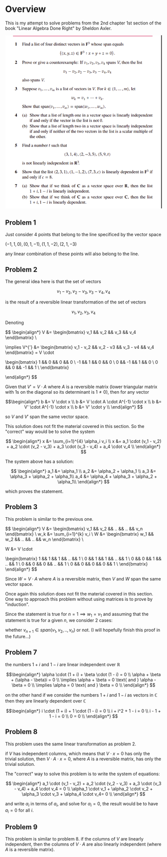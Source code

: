 # Overview 

This is my attempt to solve problems from the 2nd chapter 1st section of the book "Linear Algebra Done Right" by Sheldon Axler. 


![image.png](images/img1.png)


## Problem 1 

Just consider 4 points that belong to the line specificed by the vector space 

$(-1, 1, 0), (0, 1, -1), (1, 1, -2), (2, 1, -3)$

any linear combination of these points will also belong to the line. 


## Problem 2

The general idea here is that the set of vectors 

$$
v_1 - v_2, v_2 - v_3, v_3 - v_4, v_4
$$

is the result of a reversible linear transformation of the set of vectors 

$$
v_1, v_2, v_3, v_4
$$

Denoting 

$$
\begin{align*}
V &= 
\begin{bmatrix}
v_1  && v_2 && v_3 && v_4
\end{bmatrix} \\

\implies V^{'}  &= 
\begin{bmatrix}
v_1 - v_2  && v_2 - v3 && v_3 - v4 && v_4 
\end{bmatrix} 
= V \cdot 

\begin{bmatrix} 
1 && 0 && 0 && 0 \\
-1 && 1 && 0 && 0 \\
0 && -1 && 1 && 0 \\
0 && 0 && -1 && 1 \\
\end{bmatrix}

\end{align*}
$$


Given that $V' = V \cdot A$ where $A$ is a reversible matrix (lower triangular matrix with 1s on the diagonal so its determinant is $1 \neq 0$),  then for any vector

$$\begin{align*}
b &= V \cdot x \\
b &= V \cdot A \cdot A^{-1} \cdot x \\
b &= V' \cdot A^{-1} \cdot x \\
b &= V' \cdot y \\
\end{align*}
$$

so $V$ and $V'$ span the same vector space. 

This solution does not fit the material covered in this section. So the "correct" way would be to solve the system

$$
\begin{align*}
x &= \sum_{i=1}^{4} \alpha_i v_i \\ 
x &= a_1 \cdot (v_1 - v_2) + a_2 \cdot (v_2 - v_3) + a_3 \cdot (v_3 - v_4) + a_4 \cdot v_4 \\
\end{align*}
$$ 

The system above has a solution: 

$$
\begin{align*}
a_1 &= \alpha_1 \\
a_2 &= \alpha_2 + \alpha_1 \\
a_3 &= \alpha_3 + \alpha_2 + \alpha_1\\
a_4 &= \alpha_4 + \alpha_3 + \alpha_2 + \alpha_1\\
\end{align*}
$$

which proves the statement.


## Problem 3

This problem is similar to the previous one.

$$
\begin{align*}
V &= \begin{bmatrix}
v_1 && v_2 && .. && .. && v_n
\end{bmatrix} \\
w_k &= \sum_{i=1}^{k} v_i \\
W &= \begin{bmatrix}
w_1 && w_2 && .. && .. && w_n
\end{bmatrix} \\

W &= V \cdot 

\begin{bmatrix}
1 && 1 && 1 && .. && 1 \\
0 && 1 && 1 && .. && 1 \\
0 && 0 && 1 && .. && 1 \\
0 && 0 && 0 && .. && 1 \\
0 && 0 && 0 && 0 && 1 \\
\end{bmatrix}
\end{align*}
$$

Since $W = V \cdot A$ where $A$ is a reversible matrix, then $V$ and $W$ span the same vector space. 


Once again this solution does not fit the material covered in this section. One way to approach this problem without using matrices is to prove by "induction".

Since the statement is true for $n = 1 \implies w_1 = v_1$ and assuming that the statement is true for a given $n$, we consider 2 cases: 

whether $v_{n + 1} \in span(v_1, v_2, .., v_n)$ or not.  (I will hopefully finish this proof in the future...)


## Problem 7

the numbers $1 + i$ and $1 - i$ are linear independent over $\mathbb{R}$

$$\begin{align*}
\alpha \cdot (1 + i) + \beta \cdot (1 - i) = 0 \\
\alpha + \beta + (\alpha - \beta)i = 0 \\
\implies \alpha + \beta = 0 \text{ and } \alpha - \beta = 0 \\
\implies \alpha = 0 \text{ and } \beta = 0 \\
\end{align*}
$$

on the other hand if we consider the numbers $1 + i$ and $1 - i$ as vectors in $\mathbb{C}$ then they are linearly dependent over $\mathbb{C}$

$$\begin{align*}
i \cdot (1 + i) + 1 \cdot (1 - i) = 0 \\
i + i^2 + 1 - i = 0 \\
i - 1 + 1 - i = 0 \\
0 = 0 \\
\end{align*}
$$

<!-- ![image.png](images/img2.png) -->


## Problem 8

This problem uses the same linear transformation as problem 2.

if $V$ has independent columns, which means that $V \cdot x = 0$ has only the trivial solution, then $V \cdot A \cdot x = 0$, where $A$ is a reversible matrix, has only the trivial solution. 
 
The "correct" way to solve this problem is to write the system of equations: 

$$
\begin{align*}
a_1 \cdot (v_1 - v_2) + a_2 \cdot (v_2 - v_3) + a_3 \cdot (v_3 - v_4) + a_4 \cdot v_4 = 0 \\
\alpha_1 \cdot v_1 + \alpha_2 \cdot v_2 + \alpha_3 \cdot v_3 + \alpha_4 \cdot v_4= 0 \\
\end{align*}
$$

and write $\alpha_i$ in terms of $a_i$, and solve for $\alpha_i = 0$, the result would be to have $a_i = 0$ for all $i$. 


## Problem 9

This problem is similar to problem 8. if the columns of $V$ are linearly independent, then the columns of $V \cdot A$ are also linearly independent (where $A$ is a reversible matrix).



